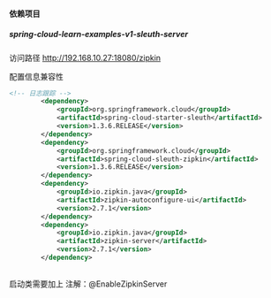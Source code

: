 #### 依赖项目

##### spring-cloud-learn-examples-v1-sleuth-server

访问路径 http://192.168.10.27:18080/zipkin

配置信息兼容性

```xml
<!-- 日志跟踪 -->
		<dependency>
			<groupId>org.springframework.cloud</groupId>
			<artifactId>spring-cloud-starter-sleuth</artifactId>
			<version>1.3.6.RELEASE</version>
		</dependency>
		<dependency>
		    <groupId>org.springframework.cloud</groupId>
		    <artifactId>spring-cloud-sleuth-zipkin</artifactId>
		    <version>1.3.6.RELEASE</version>
		</dependency>
		<dependency>
		    <groupId>io.zipkin.java</groupId>
		    <artifactId>zipkin-autoconfigure-ui</artifactId>
		    <version>2.7.1</version>
		</dependency>
		<dependency>
		    <groupId>io.zipkin.java</groupId>
		    <artifactId>zipkin-server</artifactId>
		    <version>2.7.1</version>
		</dependency>
		
```



启动类需要加上 注解：@EnableZipkinServer
